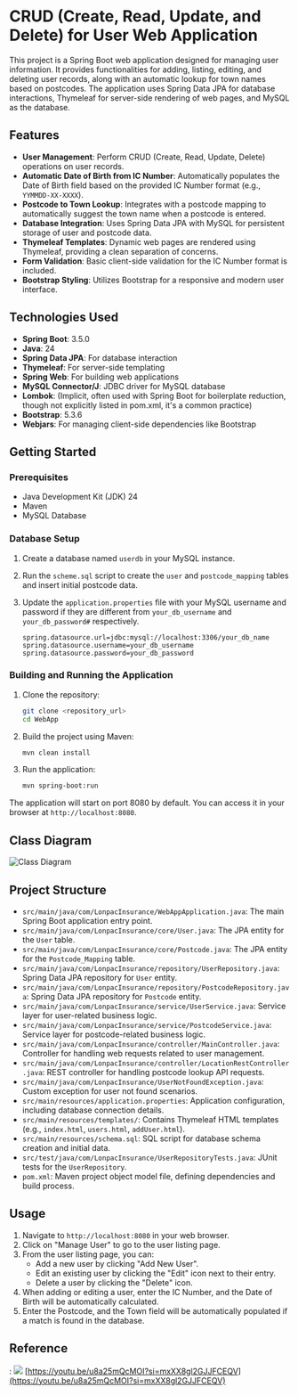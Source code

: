 # CRUD (Create, Read, Update, and Delete) for User Web Application

This project is a Spring Boot web application designed for managing user information. It provides functionalities for adding, listing, editing, and deleting user records, along with an automatic lookup for town names based on postcodes. The application uses Spring Data JPA for database interactions, Thymeleaf for server-side rendering of web pages, and MySQL as the database.

## Features

* **User Management**: Perform CRUD (Create, Read, Update, Delete) operations on user records.
* **Automatic Date of Birth from IC Number**: Automatically populates the Date of Birth field based on the provided IC Number format (e.g., `YYMMDD-XX-XXXX`).
* **Postcode to Town Lookup**: Integrates with a postcode mapping to automatically suggest the town name when a postcode is entered.
* **Database Integration**: Uses Spring Data JPA with MySQL for persistent storage of user and postcode data.
* **Thymeleaf Templates**: Dynamic web pages are rendered using Thymeleaf, providing a clean separation of concerns.
* **Form Validation**: Basic client-side validation for the IC Number format is included.
* **Bootstrap Styling**: Utilizes Bootstrap for a responsive and modern user interface.

## Technologies Used

* **Spring Boot**: 3.5.0
* **Java**: 24
* **Spring Data JPA**: For database interaction
* **Thymeleaf**: For server-side templating
* **Spring Web**: For building web applications
* **MySQL Connector/J**: JDBC driver for MySQL database
* **Lombok**: (Implicit, often used with Spring Boot for boilerplate reduction, though not explicitly listed in pom.xml, it's a common practice)
* **Bootstrap**: 5.3.6
* **Webjars**: For managing client-side dependencies like Bootstrap

## Getting Started

### Prerequisites

* Java Development Kit (JDK) 24
* Maven
* MySQL Database

### Database Setup

1.  Create a database named `userdb` in your MySQL instance.
2.  Run the `scheme.sql` script to create the `user` and `postcode_mapping` tables and insert initial postcode data.
3.  Update the `application.properties` file with your MySQL username and password if they are different from `your_db_username` and `your_db_password#` respectively.

    ```properties
    spring.datasource.url=jdbc:mysql://localhost:3306/your_db_name
    spring.datasource.username=your_db_username
    spring.datasource.password=your_db_password
    ```

### Building and Running the Application

1.  Clone the repository:
    ```bash
    git clone <repository_url>
    cd WebApp
    ```
2.  Build the project using Maven:
    ```bash
    mvn clean install
    ```
3.  Run the application:
    ```bash
    mvn spring-boot:run
    ```

The application will start on port 8080 by default. You can access it in your browser at `http://localhost:8080`.

## Class Diagram

![Class Diagram](C:\Users\User\Lonpac-Test\WebApp\.idea\classDiagram.png)

## Project Structure

* `src/main/java/com/LonpacInsurance/WebAppApplication.java`: The main Spring Boot application entry point.
* `src/main/java/com/LonpacInsurance/core/User.java`: The JPA entity for the `User` table.
* `src/main/java/com/LonpacInsurance/core/Postcode.java`: The JPA entity for the `Postcode_Mapping` table.
* `src/main/java/com/LonpacInsurance/repository/UserRepository.java`: Spring Data JPA repository for `User` entity.
* `src/main/java/com/LonpacInsurance/repository/PostcodeRepository.java`: Spring Data JPA repository for `Postcode` entity.
* `src/main/java/com/LonpacInsurance/service/UserService.java`: Service layer for user-related business logic.
* `src/main/java/com/LonpacInsurance/service/PostcodeService.java`: Service layer for postcode-related business logic.
* `src/main/java/com/LonpacInsurance/controller/MainController.java`: Controller for handling web requests related to user management.
* `src/main/java/com/LonpacInsurance/controller/LocationRestController.java`: REST controller for handling postcode lookup API requests.
* `src/main/java/com/LonpacInsurance/UserNotFoundException.java`: Custom exception for user not found scenarios.
* `src/main/resources/application.properties`: Application configuration, including database connection details.
* `src/main/resources/templates/`: Contains Thymeleaf HTML templates (e.g., `index.html`, `users.html`, `addUser.html`).
* `src/main/resources/schema.sql`: SQL script for database schema creation and initial data.
* `src/test/java/com/LonpacInsurance/UserRepositoryTests.java`: JUnit tests for the `UserRepository`.
* `pom.xml`: Maven project object model file, defining dependencies and build process.

## Usage

1.  Navigate to `http://localhost:8080` in your web browser.
2.  Click on "Manage User" to go to the user listing page.
3.  From the user listing page, you can:
    * Add a new user by clicking "Add New User".
    * Edit an existing user by clicking the "Edit" icon next to their entry.
    * Delete a user by clicking the "Delete" icon.
4.  When adding or editing a user, enter the IC Number, and the Date of Birth will be automatically calculated.
5.  Enter the Postcode, and the Town field will be automatically populated if a match is found in the database.

## Reference
: <img src="https://img.icons8.com/color/12/000000/youtube-play.png"/> [https://youtu.be/u8a25mQcMOI?si=mxXX8gl2GJJFCEQV](https://youtu.be/u8a25mQcMOI?si=mxXX8gl2GJJFCEQV)